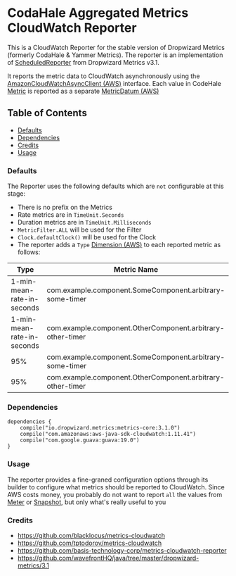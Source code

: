 # CodaHale Aggregated Metrics CloudWatch Reporter

This is a CloudWatch Reporter for the stable version of Dropwizard Metrics (formerly CodaHale & Yammer Metrics). The reporter is an implementation of [ScheduledReporter](http://metrics.dropwizard.io/3.1.0/apidocs/com/codahale/metrics/ScheduledReporter.html) from Dropwizard Metrics v3.1. 

It reports the metric data to CloudWatch asynchronously using the [AmazonCloudWatchAsyncClient (AWS)](http://docs.aws.amazon.com/AWSJavaSDK/latest/javadoc/com/amazonaws/services/cloudwatch/AmazonCloudWatchAsyncClient.html) interface. Each value in CodeHale [Metric](http://metrics.dropwizard.io/3.1.0/apidocs/com/codahale/metrics/Metric.html) is reported as a separate [MetricDatum (AWS)](http://docs.aws.amazon.com/AWSJavaSDK/latest/javadoc/com/amazonaws/services/cloudwatch/model/MetricDatum.html)

## Table of Contents

  - [Defaults](#defaults)
  - [Dependencies](#dependencies)
  - [Credits](#credits)
  - [Usage](#usage)

### Defaults

The Reporter uses the following defaults which are `not` configurable at this stage:

- There is no prefix on the Metrics
- Rate metrics are in `TimeUnit.Seconds`
- Duration metrics are in `TimeUnit.Milliseconds`
- `MetricFilter.ALL` will be used for the Filter
- `Clock.defaultClock()` will be used for the Clock
- The reporter adds a `Type` [Dimension (AWS)](http://docs.aws.amazon.com/AWSJavaSDK/latest/javadoc/com/amazonaws/services/cloudwatch/model/Dimension.html) to each reported metric as follows:

| Type                             | Metric Name                                                     |
| -------------------------------- | --------------------------------------------------------------- |
| 1-min-mean-rate-in-seconds       | com.example.component.SomeComponent.arbitrary-some-timer        |
| 1-min-mean-rate-in-seconds       | com.example.component.OtherComponent.arbitrary-other-timer      |
| 95%                              | com.example.component.SomeComponent.arbitrary-some-timer        |
| 95%                              | com.example.component.OtherComponent.arbitrary-other-timer      |


### Dependencies
```
dependencies { 
    compile("io.dropwizard.metrics:metrics-core:3.1.0")
    compile("com.amazonaws:aws-java-sdk-cloudwatch:1.11.41")
    compile("com.google.guava:guava:19.0")
}
```


### Usage

The reporter provides a fine-graned configuration options through its builder to configure what metrics should be reported to CloudWatch. Since AWS costs money, you probably do not want to report `all` the values from [Meter](http://metrics.dropwizard.io/3.1.0/apidocs/com/codahale/metrics/Meter.html) or [Snapshot](http://metrics.dropwizard.io/3.1.0/apidocs/com/codahale/metrics/Snapshot.html), but only what's really useful to you

### Credits
* https://github.com/blacklocus/metrics-cloudwatch
* https://github.com/tptodorov/metrics-cloudwatch
* https://github.com/basis-technology-corp/metrics-cloudwatch-reporter
* https://github.com/wavefrontHQ/java/tree/master/dropwizard-metrics/3.1
